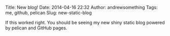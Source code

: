Title: New blog!
Date: 2014-04-16 22:32
Author: andrewsomething
Tags: me, github, pelican
Slug: new-static-blog

If this worked right. You should be seeing my new shiny static blog
powered by pelican and GitHub pages.
